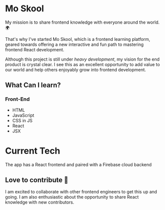 # Mo Skool

My mission is to share frontend knowledge with everyone around the world. 🌍

That's why I've started Mo Skool, which is a frontend learning platform, geared towards offering a new interactive and fun path to mastering frontend React development.

Although this project is still under *heavy development*, my vision for the end product is crystal clear. I see this as an excellent opportunity to add value to our world and help others enjoyably grow into frontend development.

## What Can I learn?

### Front-End
- HTML
- JavaScript
- CSS in JS
- React
- JSX

# Current Tech
The app has a React frontend and paired with a Firebase cloud backend


## Love to contribute 🤩
I am excited to collaborate with other frontend engineers to get this up and going. I am also enthusiastic about the opportunity to share React knowledge with new contributors.
